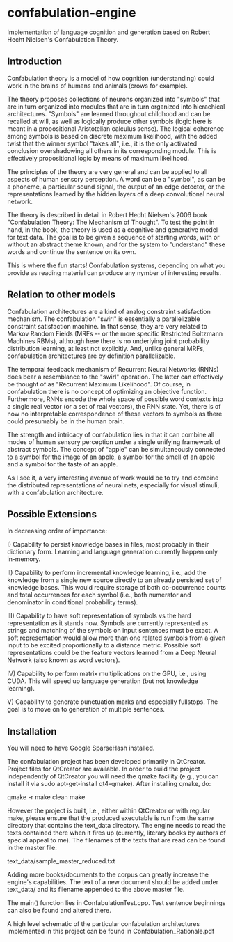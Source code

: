 confabulation-engine
====================

Implementation of language cognition and generation based on Robert Hecht Nielsen's Confabulation Theory.

Introduction
------------

Confabulation theory is a model of how cognition (understanding) could work in the brains of humans and animals (crows for example). 

The theory proposes collections of neurons organized into "symbols" that are in turn organized into modules that are in turn organized into hierachical architectures. "Symbols" are learned throughout childhood and can be recalled at will, as well as logically produce other symbols (logic here is meant in a propositional Aristotelian calculus sense). The logical coherence among symbols is based on discrete maximum likelihood, with the added twist that the winner symbol "takes all", i.e., it is the only activated conclusion overshadowing all others in its corresponding module. This is effectively propositional logic by means of maximum likelihood. 

The principles of the theory are very general and can be applied to all aspects of human sensory perception. A word can be a "symbol", as can be a phoneme, a particular sound signal, the output of an edge detector, or the representations learned by the hidden layers of a deep convolutional neural network. 

The theory is described in detail in Robert Hecht Nielsen's 2006 book "Confabulation Theory: The Mechanism of Thought". To test the point in hand, in the book, the theory is used as a cognitive and generative model for text data. The goal is to be given a sequence of starting words, with or without an abstract theme known, and for the system to "understand" these words and continue the sentence on its own. 

This is where the fun starts! Confabulation systems, depending on what you provide as reading material can produce any nymber of interesting results. 

Relation to other models
------------------------

Confabulation architectures are a kind of analog constraint satisfaction mechanism. The confabulation "swirl" is essentially a parallelizable constraint satisfaction machine. In that sense, they are very related to Markov Random Fields (MRFs -- or the more specific Restricted Boltzmann Machines RBMs), although here there is no underlying joint probability distribution learning, at least not explicitly. And, unlike general MRFs, confabulation architectures are by definition parallelizable.

The temporal feedback mechanism of Recurrent Neural Networks (RNNs) does bear a resemblance to the "swirl" operation. The latter can effectively be thought of as "Recurrent Maximum Likelihood". Of course, in confabulation there is no concept of optimizing an objective function. Furthermore, RNNs encode the whole space of possible word contexts into a single real vector (or a set of real vectors), the RNN state. Yet, there is of now no interpretable correspondence of these vectors to symbols as there could presumably be in the human brain.

The strength and intricacy of confabulation lies in that it can combine all modes of human sensory perception under a single unifying framework of abstract symbols. The concept of "apple" can be simultaneously connected to a symbol for the image of an apple, a symbol for the smell of an apple and a symbol for the taste of an apple.

As I see it, a very interesting avenue of work would be to try and combine the distributed representations of neural nets, especially for visual stimuli, with a confabulation architecture.

Possible Extensions
-------------------

In decreasing order of importance:

I) Capability to persist knowledge bases in files, most probably in their dictionary form. Learning and language generation currently happen only in-memory.

II) Capability to perform incremental knowledge learning, i.e., add the knowledge from a single new source directly to an already persisted set of knowledge bases. This would require storage of both co-occurrence counts and total occurrences for each symbol (i.e., both numerator and denominator in conditional probability terms).

III) Capability to have soft representation of symbols vs the hard representation as it stands now. Symbols are currently represented as strings and matching of the symbols on input sentences must be exact. A soft representation would allow more than one related symbols from a given input to be excited proportionally to a distance metric. Possible soft representations could be the feature vectors learned from a Deep Neural Network (also known as word vectors). 

IV) Capability to perform matrix multiplications on the GPU, i.e., using CUDA. This will speed up language generation (but not knowledge learning).

V) Capability to generate punctuation marks and especially fullstops. The goal is to move on to generation of multiple sentences.

Installation
------------

You will need to have Google SparseHash installed.

The confabulation project has been developed primarily in QtCreator. Project files for QtCreator are available. In order 
to build the project independently of QtCreator you will need the qmake facility (e.g., you can install
it via sudo apt-get-install qt4-qmake). After installing qmake, do: 

qmake -r
make clean
make 

However the project is built, i.e., either within QtCreator or with regular make, please ensure that the produced 
executable is run from the same directory that contains the text_data directory. The engine needs to read 
the texts contained there when it fires up (currently, literary books by authors of special appeal to me).
The filenames of the texts that are read can be found in the master file:

text_data/sample_master_reduced.txt

Adding more books/documents to the corpus can greatly increase the engine's capabilities. The text of a new 
document should be added under text_data/ and its filename appended to the above master file.

The main() function lies in ConfabulationTest.cpp. Test sentence beginnings can also be found and altered there.

A high level schematic of the particular confabulation architectures implemented in this project can be found in Confabulation_Rationale.pdf
